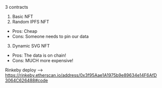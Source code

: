 3 contracts

1. Basic NFT
2. Random IPFS NFT 
- Pros: Cheap
- Cons: Someone needs to pin our data
3. Dynamic SVG NFT
- Pros: The data is on chain!
- Cons: MUCH more expensive!

Rinkeby deploy --> https://rinkeby.etherscan.io/address/0x3f95Aae1A1975b9e89634e14F6AfD3064C626488#code